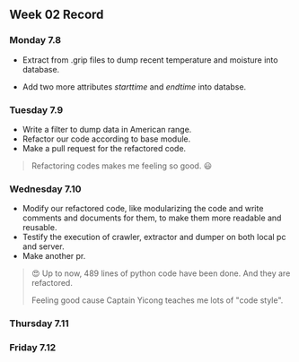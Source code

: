 ## Week 02 Record

### Monday 7.8

- Extract from .grip files to dump recent temperature and moisture into database. 

- Add two more attributes *starttime* and *endtime* into databse.



### Tuesday 7.9

- Write a filter to dump data in American range. 
- Refactor our code according to base module. 
- Make a pull request for the refactored code.

> Refactoring codes makes me feeling so good. :smiley:



### Wednesday 7.10

- Modify our refactored code, like modularizing the code and write comments and documents for them, to make them more readable and reusable. 
- Testify the execution of crawler, extractor and dumper on both local pc and server. 
- Make another pr.

> :heart_eyes: Up to now, 489 lines of python code have been done. And they are refactored.
>
> Feeling good cause Captain Yicong teaches me lots of "code style".



### Thursday 7.11



### Friday 7.12



